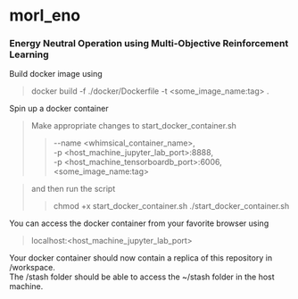 # morl_eno
### Energy Neutral Operation using Multi-Objective Reinforcement Learning

Build docker image using
> docker build -f ./docker/Dockerfile -t <some_image_name:tag> .

Spin up a docker container
> Make appropriate changes to start_docker_container.sh
>> --name <whimsical_container_name>,   
>> -p <host_machine_jupyter_lab_port>:8888,  
>> -p <host_machine_tensorboardb_port>:6006,  
>> <some_image_name:tag>  

> and then run the script
>> chmod +x start_docker_container.sh
>> ./start_docker_container.sh

You can access the docker container from your favorite browser using
> localhost:<host_machine_jupyter_lab_port>

Your docker container should now contain a replica of this repository in /workspace.  
The /stash folder should be able to access the ~/stash folder in the host machine.

